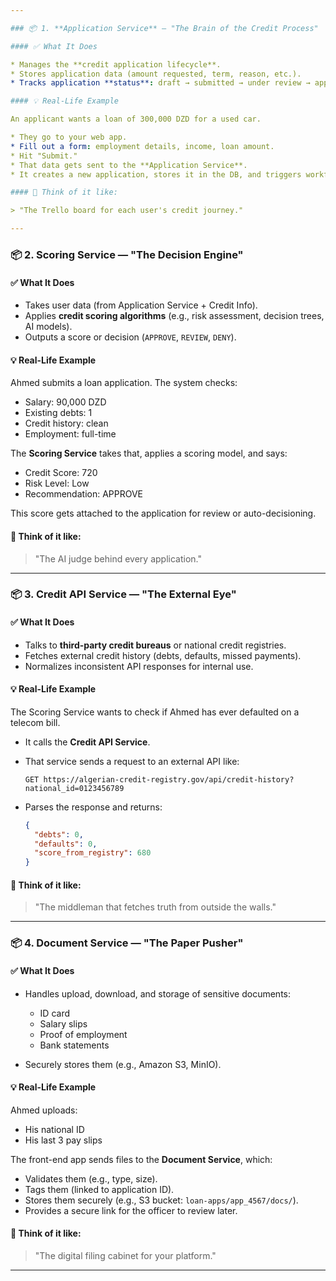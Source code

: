 ```yaml
---

### 📦 1. **Application Service** — "The Brain of the Credit Process"

#### ✅ What It Does

* Manages the **credit application lifecycle**.
* Stores application data (amount requested, term, reason, etc.).
* Tracks application **status**: draft → submitted → under review → approved/declined.

#### 💡 Real-Life Example

An applicant wants a loan of 300,000 DZD for a used car.

* They go to your web app.
* Fill out a form: employment details, income, loan amount.
* Hit "Submit."
* That data gets sent to the **Application Service**.
* It creates a new application, stores it in the DB, and triggers workflows like credit check, scoring, document verification.

#### 🧠 Think of it like:

> "The Trello board for each user's credit journey."

---
```


### 📦 2. **Scoring Service** — "The Decision Engine"

#### ✅ What It Does

- Takes user data (from Application Service + Credit Info).
- Applies **credit scoring algorithms** (e.g., risk assessment, decision trees, AI models).
- Outputs a score or decision (`APPROVE`, `REVIEW`, `DENY`).

#### 💡 Real-Life Example

Ahmed submits a loan application. The system checks:

- Salary: 90,000 DZD
- Existing debts: 1
- Credit history: clean
- Employment: full-time

The **Scoring Service** takes that, applies a scoring model, and says:

- Credit Score: 720
- Risk Level: Low
- Recommendation: APPROVE

This score gets attached to the application for review or auto-decisioning.

#### 🧠 Think of it like:

> "The AI judge behind every application."

---

### 📦 3. **Credit API Service** — "The External Eye"

#### ✅ What It Does

- Talks to **third-party credit bureaus** or national credit registries.
- Fetches external credit history (debts, defaults, missed payments).
- Normalizes inconsistent API responses for internal use.

#### 💡 Real-Life Example

The Scoring Service wants to check if Ahmed has ever defaulted on a telecom bill.

- It calls the **Credit API Service**.
- That service sends a request to an external API like:

  ```
  GET https://algerian-credit-registry.gov/api/credit-history?national_id=0123456789
  ```

- Parses the response and returns:

  ```json
  {
    "debts": 0,
    "defaults": 0,
    "score_from_registry": 680
  }
  ```

#### 🧠 Think of it like:

> "The middleman that fetches truth from outside the walls."

---

### 📦 4. **Document Service** — "The Paper Pusher"

#### ✅ What It Does

- Handles upload, download, and storage of sensitive documents:

  - ID card
  - Salary slips
  - Proof of employment
  - Bank statements

- Securely stores them (e.g., Amazon S3, MinIO).

#### 💡 Real-Life Example

Ahmed uploads:

- His national ID
- His last 3 pay slips

The front-end app sends files to the **Document Service**, which:

- Validates them (e.g., type, size).
- Tags them (linked to application ID).
- Stores them securely (e.g., S3 bucket: `loan-apps/app_4567/docs/`).
- Provides a secure link for the officer to review later.

#### 🧠 Think of it like:

> "The digital filing cabinet for your platform."

---
